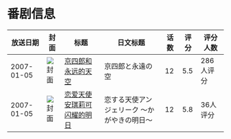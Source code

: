 # 番剧信息

|放送日期|封面|标题|日文标题|话数|评分|评分人数|
|---|---|---|---|---|---|---|
|2007-01-05|![封面](https://lain.bgm.tv/pic/cover/c/8a/7c/7617_G4d34.jpg)|[京四郎和永远的天空](https://bangumi.tv/subject/7617)|京四郎と永遠の空|12|5.5|286人评分|
|2007-01-05|![封面](https://lain.bgm.tv/pic/cover/c/93/6e/21037_9NJJc.jpg)|[恋爱天使 安琪莉可 闪耀的明日](https://bangumi.tv/subject/21037)|恋する天使アンジェリーク 〜かがやきの明日〜|12|5.8|36人评分|
